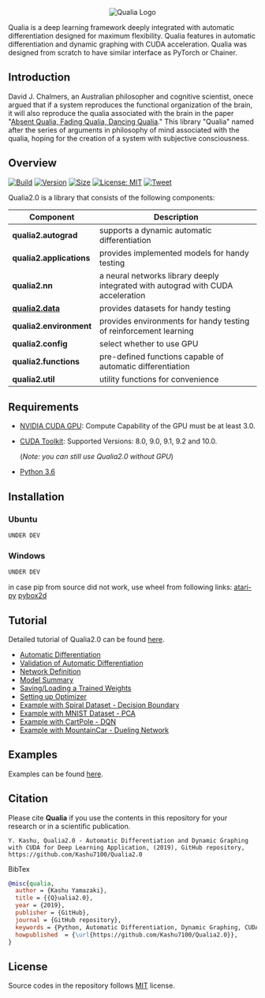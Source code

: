 <p align="center">
  <img src="https://kashu.ml/wp-content/uploads/2018/08/qualia-1-700x379.png?raw=true" alt="Qualia Logo"/>
</p>

Qualia is a deep learning framework deeply integrated with automatic differentiation designed for maximum flexibility. Qualia features in automatic differentiation and dynamic graphing with CUDA acceleration. Qualia was designed from scratch to have similar interface as PyTorch or Chainer.

## Introduction
David J. Chalmers, an Australian philosopher and cognitive scientist, onece argued that if a system reproduces the functional organization of the brain, it will also reproduce the qualia associated with the brain in the paper "[Absent Qualia, Fading Qualia, Dancing Qualia](http://consc.net/papers/qualia.html)." This library "Qualia" named after the series of arguments in philosophy of mind associated with the qualia, hoping for the creation of a system with subjective consciousness. 

## Overview

[![Build](https://img.shields.io/badge/build-passing-success.svg)](https://github.com/Kashu7100/Qualia2.0/)
[![Version](https://img.shields.io/badge/package-v0.0.1-informational.svg)](https://github.com/Kashu7100/Qualia2.0/)
[![Size](https://img.shields.io/github/repo-size/Kashu7100/Qualia2.0.svg)](https://github.com/Kashu7100/Qualia2.0/)
[![License: MIT](https://img.shields.io/github/license/Kashu7100/Qualia2.0.svg)](/LICENSE)
[![Tweet](https://img.shields.io/twitter/url/http/shields.io.svg?style=social)](https://twitter.com/intent/tweet?text=Qualia2)

Qualia2.0 is a library that consists of the following components:

| Component | Description |
| ---- | --- |
| **qualia2.autograd** | supports a dynamic automatic differentiation |
| **qualia2.applications** | provides implemented models for handy testing |
| **qualia2.nn** | a neural networks library deeply integrated with autograd with CUDA acceleration |
| [**qualia2.data**](/qualia2/data) | provides datasets for handy testing |
| **qualia2.environment** | provides environments for handy testing of reinforcement learning |
| **qualia2.config** | select whether to use GPU |
| **qualia2.functions** | pre-defined functions capable of automatic differentiation |
| **qualia2.util** | utility functions for convenience |

## Requirements

* [NVIDIA CUDA GPU](https://developer.nvidia.com/cuda-gpus): Compute Capability of the GPU must be at least 3.0.
* [CUDA Toolkit](https://developer.nvidia.com/cuda-zone): Supported Versions: 8.0, 9.0, 9.1, 9.2 and 10.0.

    (*Note: you can still use Qualia2.0 without GPU*)

* [Python 3.6](https://www.python.org/)

## Installation
### Ubuntu

```bash
UNDER DEV
```
### Windows

```bash
UNDER DEV
```

in case pip from source did not work, use wheel from following links:
[ atari-py](https://github.com/Kojoley/atari-py/releases)
[ pybox2d](https://www.lfd.uci.edu/~gohlke/pythonlibs/#pybox2d)

## Tutorial
Detailed tutorial of Qualia2.0 can be found [here](/tutorial).
- [Automatic Differentiation](/tutorial/#automatic_differentiation)
- [Validation of Automatic Differentiation](/tutorial/#valid_automatic_differentiation)
- [Network Definition](/tutorial/#network_definition)
- [Model Summary](/tutorial/#model_summary)
- [Saving/Loading a Trained Weights](/tutorial/#save_load)
- [Setting up Optimizer](/tutorial/#optim_setup)
- [Example with Spiral Dataset - Decision Boundary](/tutorial/#ex1)
- [Example with MNIST Dataset - PCA](/tutorial/#ex2)
- [Example with CartPole - DQN](/tutorial/#ex3)
- [Example with MountainCar - Dueling Network](/tutorial/#ex4)

## Examples
Examples can be found [here](/examples).

## Citation
Please cite **Qualia** if you use the contents in this repository for your research or in a scientific publication.
```
Y. Kashu, Qualia2.0 - Automatic Differentiation and Dynamic Graphing with CUDA for Deep Learning Application, (2019), GitHub repository, https://github.com/Kashu7100/Qualia2.0
```
BibTex
```bibtex
@misc{qualia,
  author = {Kashu Yamazaki},
  title = {{Q}ualia2.0},
  year = {2019},
  publisher = {GitHub},
  journal = {GitHub repository},
  keywords = {Python, Automatic Differentiation, Dynamic Graphing, CUDA, Deep Learning}
  howpublished  = {\url{https://github.com/Kashu7100/Qualia2.0}},
}
```

## License
Source codes in the repository follows [MIT](http://www.opensource.org/licenses/MIT) license.
